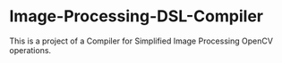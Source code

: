 # Image-Processing-DSL-Compiler
This is a project of a Compiler for Simplified Image Processing OpenCV operations.
